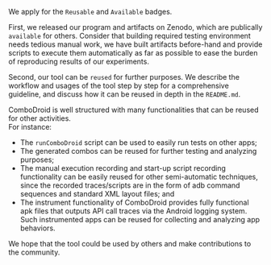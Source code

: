 We apply for the `Reusable` and `Available` badges.

First, we released our program and artifacts on Zenodo, which are publically `available` for others.
Consider that building required testing environment needs tedious manual work,
we have built artifacts before-hand and provide scripts to execute them automatically as far as possible
to ease the burden of reproducing results of our experiments.

Second, our tool can be `reused` for further purposes.
We describe the workflow and usages of the tool step by step for a comprehensive guideline,
and discuss how it can be reused in depth in the `README.md`.

ComboDroid is well structured with many functionalities that can be reused for other activities.  
For instance:

- The `runComboDroid` script can be used to easily run tests on other apps; 
- The generated combos can be reused for further testing and analyzing purposes;
- The manual execution recording and start-up script recording functionality can be easily reused for other semi-automatic techniques, 
since the recorded traces/scripts are in the form of adb command sequences and standard XML layout files; and
- The instrument functionality of ComboDroid provides fully functional apk files that outputs API call traces via the Android logging system. 
Such instrumented apps can be reused for collecting and analyzing app behaviors.

We hope that the tool could be used by others and make contributions to the community.
